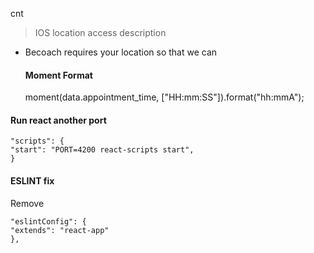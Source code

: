  cnt


> IOS location access description
 - Becoach requires your location so that we can<h4>Moment Format</h4>

    moment(data.appointment_time, ["HH:mm:SS"]).format("hh:mmA");

<h4>Run react another port</h4>

    "scripts": {
    "start": "PORT=4200 react-scripts start",
    }
<h4>ESLINT fix</h4>
<p>Remove</p>

    "eslintConfig": {
    "extends": "react-app"
    },

<!--stackedit_data:
eyJoaXN0b3J5IjpbLTgxNzU4Njg2LDY5MzI2NzkwNV19
-->